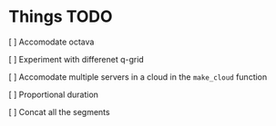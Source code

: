 # Things TODO

[ ] Accomodate octava

[ ] Experiment with differenet q-grid

[ ] Accomodate multiple servers in a cloud in the `make_cloud` function

[ ] Proportional duration

[ ] Concat all the segments
